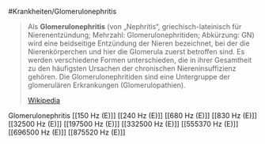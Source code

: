 #Krankheiten/Glomerulonephritis
> Als **Glomerulonephritis** (von „Nephritis“, griechisch-lateinisch für Nierenentzündung; Mehrzahl: Glomerulonephritiden; Abkürzung: GN) wird  eine beidseitige Entzündung der Nieren bezeichnet, bei der die Nierenkörperchen und hier die Glomerula zuerst betroffen sind. Es werden verschiedene Formen unterschieden, die in ihrer Gesamtheit zu den häufigsten Ursachen der chronischen Niereninsuffizienz gehören. Die Glomerulonephritiden sind eine Untergruppe der glomerulären Erkrankungen (Glomerulopathien).
>
> [Wikipedia](https://de.wikipedia.org/wiki/Glomerulonephritis)

Glomerulonephritis
[[150 Hz (E)]]
[[240 Hz (E)]]
[[680 Hz (E)]]
[[830 Hz (E)]]
[[32500 Hz (E)]]
[[197500 Hz (E)]]
[[332500 Hz (E)]]
[[555370 Hz (E)]]
[[696500 Hz (E)]]
[[875520 Hz (E)]]